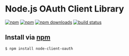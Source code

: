 # Node.js OAuth Client Library
[![npm](http://img.shields.io/npm/v/client-oauth.svg?style=flat-square)](https://npmjs.com/node-client-oauth)
[![npm](http://img.shields.io/npm/l/client-oauth.svg?style=flat-square)](https://npmjs.com/node-client-oauth)
[![npm downloads](http://img.shields.io/npm/dm/client-oauth.svg?style=flat-square)](https://npmjs.com/node-client-oauth)
[![build status](http://img.shields.io/travis/jhermsmeier/node-client-oauth.svg?style=flat-square)](https://travis-ci.org/jhermsmeier/node-client-oauth)

## Install via [npm](https://npmjs.com)

```sh
$ npm install node-client-oauth
```
